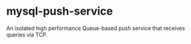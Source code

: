 # mysql-push-service
An isolated high performance Queue-based push service that receives queries via TCP.
